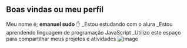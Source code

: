 ## Boas vindas ou meu perfil 

Meu nome é; **emanuel sudo** ✋
_Estou estudando com o alura
_Estou aprendendo linguagem de programação JavaScript
_Utilizo este espaço para compartilhar meus projetos e atividades 
![image](https://github.com/user-attachments/assets/4a7042f9-f43e-4e44-80e8-9e2f234893e9)
